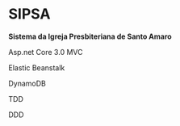 # SIPSA
<b>Sistema da Igreja Presbiteriana de Santo Amaro</b>

Asp.net Core 3.0 MVC

Elastic Beanstalk

DynamoDB

TDD

DDD